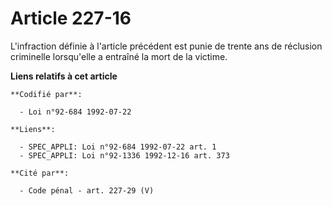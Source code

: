 # Article 227-16

L'infraction définie à l'article précédent est punie de trente ans de réclusion criminelle lorsqu'elle a entraîné la mort de
la victime.

**Liens relatifs à cet article**

	**Codifié par**:

	  - Loi n°92-684 1992-07-22

	**Liens**:

	  - SPEC_APPLI: Loi n°92-684 1992-07-22 art. 1
	  - SPEC_APPLI: Loi n°92-1336 1992-12-16 art. 373

	**Cité par**:

	  - Code pénal - art. 227-29 (V)
